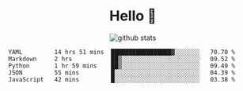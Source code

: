 <h1 align="center">Hello 👋 </h3>

<p align="center">
  <img src="https://github-readme-stats.vercel.app/api?username=syeehyn&hide=stars,prs,issues,contribs&count_private=true&hide_title=true" alt="github stats" />
</p>

<!--START_SECTION:waka-->
```text
YAML         14 hrs 51 mins  █████████████████▓░░░░░░░   70.70 % 
Markdown     2 hrs           ██▒░░░░░░░░░░░░░░░░░░░░░░   09.52 % 
Python       1 hr 59 mins    ██▒░░░░░░░░░░░░░░░░░░░░░░   09.49 % 
JSON         55 mins         █░░░░░░░░░░░░░░░░░░░░░░░░   04.39 % 
JavaScript   42 mins         █░░░░░░░░░░░░░░░░░░░░░░░░   03.38 % 
```
<!--END_SECTION:waka-->
